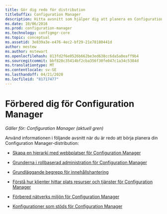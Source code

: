 ```yaml
---
title: Gör dig redo för distribution
titleSuffix: Configuration Manager
description: Hitta avsnitt som hjälper dig att planera en Configuration Manager distribution.
ms.date: 10/06/2016
ms.prod: configuration-manager
ms.technology: configmgr-core
ms.topic: conceptual
ms.assetid: 3e839a3e-e476-4ec2-bf29-21e78180441d
author: mestew
ms.author: mstewart
ms.openlocfilehash: 813fd2f6e0526b662be3ed638cc6da5a0eaff9b4
ms.sourcegitcommit: bbf820c35414bf2cba356f30fe047c1a34c5384d
ms.translationtype: MT
ms.contentlocale: sv-SE
ms.lasthandoff: 04/21/2020
ms.locfileid: "81717477"
---
```

# <a name="get-ready-for-configuration-manager"></a>Förbered dig för Configuration Manager

*Gäller för: Configuration Manager (aktuell gren)*

Använd informationen i följande avsnitt när du är redo att börja planera din Configuration Manager-distribution:  


-   [Skapa en hierarki med webbplatser för Configuration Manager](../../core/plan-design/hierarchy/design-a-hierarchy-of-sites.md)  

-   [Grunderna i rollbaserad administration för Configuration Manager](../../core/understand/fundamentals-of-role-based-administration.md)  

-   [Grundläggande begrepp för innehållshantering](../../core/plan-design/hierarchy/fundamental-concepts-for-content-management.md)  

-   [Förstå hur klienter hittar plats resurser och tjänster för Configuration Manager](../../core/plan-design/hierarchy/understand-how-clients-find-site-resources-and-services.md)  

-   [Förbered nätverks miljön för Configuration Manager](network/configure-firewalls-ports-domains.md)  

-   [Konfigurationer som stöds för Configuration Manager](../../core/plan-design/configs/supported-configurations.md)  
